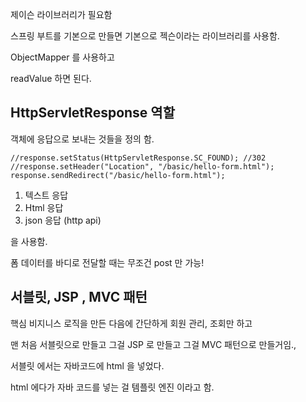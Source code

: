 제이슨 라이브러리가 필요함

스프링 부트를 기본으로 만들면 기본으로 젝슨이라는 라이브러리를 사용함.



ObjectMapper 를 사용하고

readValue 하면 된다.



## HttpServletResponse 역할

객체에 응답으로 보내는 것들을 정의 함. 

```
//response.setStatus(HttpServletResponse.SC_FOUND); //302
//response.setHeader("Location", "/basic/hello-form.html");
response.sendRedirect("/basic/hello-form.html");
```



1. 텍스트 응답
2. Html 응답
3. json 응답 (http api)

을 사용함. 



폼 데이터를 바디로 전달할 때는 무조건 post 만 가능!



## 서블릿, JSP , MVC 패턴

핵심 비지니스 로직을 만든 다음에 간단하게 회원 관리, 조회만 하고

맨 처음 서블릿으로 만들고 그걸 JSP 로 만들고 그걸 MVC 패턴으로 만들거임., 





서블릿 에서는 자바코드에 html 을 넣었다. 



html 에다가 자바 코드를 넣는 걸 템플릿 엔진 이라고 함.